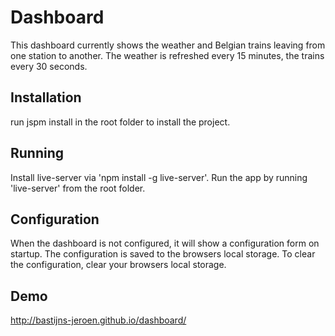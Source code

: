 # Dashboard

This dashboard currently shows the weather and Belgian trains leaving from one station to another.
The weather is refreshed every 15 minutes, the trains every 30 seconds.

## Installation

run jspm install in the root folder to install the project.

## Running

Install live-server via 'npm install -g live-server'.
Run the app by running 'live-server' from the root folder.

## Configuration
When the dashboard is not configured, it will show a configuration form on startup.
The configuration is saved to the browsers local storage.
To clear the configuration, clear your browsers local storage.

## Demo
http://bastijns-jeroen.github.io/dashboard/